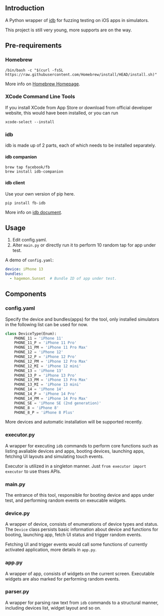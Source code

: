 ## Introduction

A Python wrapper of [idb](https://fbidb.io) for fuzzing testing on iOS apps in simulators.

This project is still very young, more supports are on the way.

## Pre-requirements

### Homebrew

```commandline
/bin/bash -c "$(curl -fsSL https://raw.githubusercontent.com/Homebrew/install/HEAD/install.sh)"
```

More info on [Homebrew Homepage](https://brew.sh).

### XCode Command Line Tools

If you install XCode from App Store or download from official developer website, this would have been installed,
or you can run

```commandline
xcode-select --install
```

### idb

idb is made up of 2 parts, each of which needs to be installed separately.

#### idb companion

```commandline
brew tap facebook/fb
brew install idb-companion
```

#### idb client

Use your own version of pip here.
```commandline
pip install fb-idb  
```

More info on [idb document](https://fbidb.io/docs/installation).

## Usage

1. Edit config.yaml.
1. Alter `main.py` or directly run it to perform 10 random tap for app under test.

A demo of `config.yaml`:

```yaml
device: iPhone 13
bundles:
  - hagemon.Sunset  # Bundle ID of app under test.
```

## Components

### config.yaml

Specify the device and bundles(apps) for the tool, only installed simulators in the following list can be used for now.

```python
class DeviceType(Enum):
    PHONE_11 = 'iPhone 11'
    PHONE_11_P = 'iPhone 11 Pro'
    PHONE_11_PM = 'iPhone 11 Pro Max'
    PHONE_12 = 'iPhone 12'
    PHONE_12_P = 'iPhone 12 Pro'
    PHONE_12_PM = 'iPhone 12 Pro Max'
    PHONE_12_MI = 'iPhone 12 mini'
    PHONE_13 = 'iPhone 13'
    PHONE_13_P = 'iPhone 13 Pro'
    PHONE_13_PM = 'iPhone 13 Pro Max'
    PHONE_13_MI = 'iPhone 13 mini'
    PHONE_14 = 'iPhone 14'
    PHONE_14_P = 'iPhone 14 Pro'
    PHONE_14_PM = 'iPhone 14 Pro Max'
    PHONE_SE = 'iPhone SE (2nd generation)'
    PHONE_8 = 'iPhone 8'
    PHONE_8_P = 'iPhone 8 Plus'
```

More devices and automatic installation will be supported recently.

### executor.py

A wrapper for executing `idb` commands to perform core functions such as listing avaliable devices and apps, booting devices, launching apps, fetching UI layouts and simulating touch events.

Executor is utilized in a singleton manner. Just `from executor import executor` to use thses APIs.

### main.py

The entrance of this tool, responsible for booting device and apps under test, and performing random events on  exeucable widgets.

### device.py

A wrapper of device, consists of enumerations of device types and status. The `Device` class persists basic information about device and functions for booting, launching app, fetch UI status and trigger random events.

Fetching UI and trigger events would call some functions of currently activated application, more details in `app.py`.

### app.py

A wrapper of app, consists of widgets on the current screen. Executable widgets are also marked for performing random events.

### parser.py

A wrapper for parsing raw text from `idb` commands to a structural manner, including devices list, widget layout and so on.